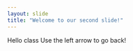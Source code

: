 ```yaml
---
layout: slide
title: "Welcome to our second slide!"
---
```

Hello class
Use the left arrow to go back!
